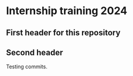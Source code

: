 # Internship training 2024

## First header for this repository

## Second header

Testing commits.

